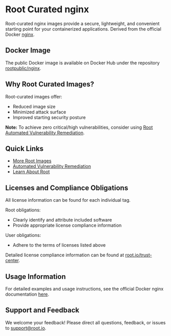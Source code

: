 # Root Curated nginx

Root-curated nginx images provide a secure, lightweight, and convenient starting point for your containerized applications. Derived from the official Docker [nginx](https://hub.docker.com/_/nginx).

## Docker Image
The public Docker image is available on Docker Hub under the repository [rootpublic/nginx](https://hub.docker.com/r/rootpublic/nginx).

## Why Root Curated Images?
Root-curated images offer:
- Reduced image size
- Minimized attack surface
- Improved starting security posture

**Note:** To achieve zero critical/high vulnerabilities, consider using [Root Automated Vulnerability Remediation](https://app.root.io).

## Quick Links
- [More Root Images](https://images.root.io)
- [Automated Vulnerability Remediation](https://app.root.io)
- [Learn About Root](https://www.root.io)

## Licenses and Compliance Obligations
All license information can be found for each individual tag.

Root obligations:
- Clearly identify and attribute included software
- Provide appropriate license compliance information

User obligations:
- Adhere to the terms of licenses listed above

Detailed license compliance information can be found at [root.io/trust-center](https://root.io/trust-center).

## Usage Information
For detailed examples and usage instructions, see the official Docker nginx documentation [here](https://hub.docker.com/_/nginx).

## Support and Feedback
We welcome your feedback! Please direct all questions, feedback, or issues to [support@root.io](mailto:support@root.io).